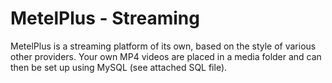 # MetelPlus - Streaming
 MetelPlus is a streaming platform of its own, based on the style of various other providers. Your own MP4 videos are placed in a media folder and can then be set up using MySQL (see attached SQL file).
